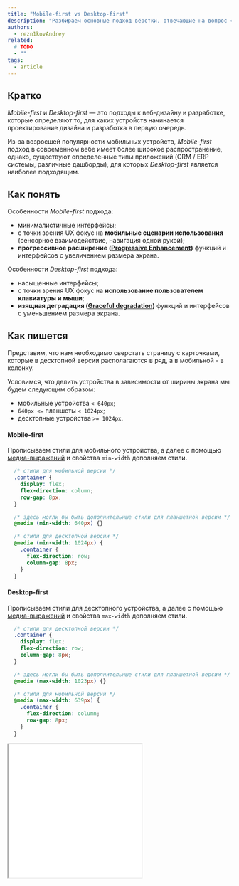 ```yaml
---
title: "Mobile-first vs Desktop-first"
description: "Разбираем основные подход вёрстки, отвечающие на вопрос «С какого экрана начать верстать?»"
authors:
  - rezn1kovAndrey
related:
  # TODO
  - ""
tags:
  - article
---
```


## Кратко
_Mobile-first_ и _Desktop-first_ — это подходы к веб-дизайну и разработке, которые определяют то, для каких устройств начинается проектирование дизайна и разработка в первую очередь.

Из-за возросшей популярности мобильных устройств, _Mobile-first_ подход в современном вебе имеет более широкое распространение, однако, существуют определенные типы приложений (CRM / ERP системы, различные дашборды), для которых _Desktop-first_ является наиболее подходящим.

## Как понять
Особенности _Mobile-first_ подхода:
- минималистичные интерфейсы;
- с точки зрения UX фокус на **мобильные сценарии использования** (сенсорное взаимодействие, навигация одной рукой);
- **прогрессивное расширение ([Progressive Enhancement](https://developer.mozilla.org/en-US/docs/Glossary/Progressive_Enhancement))** функций и интерфейсов с увеличением размера экрана.

Особенности _Desktop-first_ подхода:
- насыщенные интерфейсы;
- с точки зрения UX фокус на **использование пользователем клавиатуры и мыши**;
- **изящная деградация ([Graceful degradation](https://developer.mozilla.org/en-US/docs/Glossary/Graceful_degradation))** функций и интерфейсов с уменьшением размера экрана.

## Как пишется
Представим, что нам необходимо сверстать страницу с карточками, которые в десктопной версии располагаются в ряд, а в мобильной - в колонку.

Условимся, что делить устройства в зависимости от ширины экрана мы будем следующим образом:
- мобильные устройства `< 640px`;
- `640px <=` планшеты `< 1024px`;
- десктопные устройства `>= 1024px`.

#### Mobile-first
Прописываем стили для мобильного устройства, а далее с помощью [медиа-выражений](/css/media/) и свойства `min-width` дополняем стили.

```css
  /* стили для мобильной версии */
  .container {
    display: flex;
    flex-direction: column;
    row-gap: 8px;
  }

  /* здесь могли бы быть дополнительные стили для планшетной версии */
  @media (min-width: 640px) {}

  /* стили для десктопной версии */
  @media (min-width: 1024px) {
    .container {
      flex-direction: row;
      column-gap: 8px;
    }
  }
```

#### Desktop-first
Прописываем стили для десктопного устройства, а далее с помощью [медиа-выражений](/css/media/) и свойства `max-width` дополняем стили.

```css
  /* стили для десктопной версии */
  .container {
    display: flex;
    flex-direction: row;
    column-gap: 8px;
  }

  /* здесь могли бы быть дополнительные стили для планшетной версии */
  @media (max-width: 1023px) {}

  /* стили для мобильной версии */
  @media (max-width: 639px) {
    .container {
      flex-direction: column;
      row-gap: 8px;
    }
  }
```

<iframe title="Адаптивная верстка" src="demos/adaptive-layout/" height="300"></iframe>

